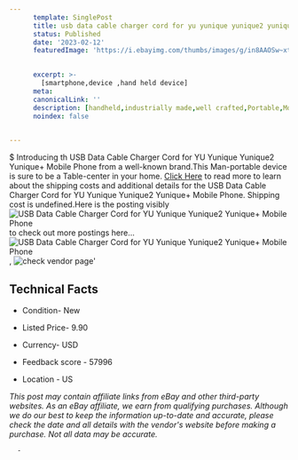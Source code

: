 ```yaml
---
      template: SinglePost
      title: usb data cable charger cord for yu yunique yunique2 yunique mobile phone
      status: Published
      date: '2023-02-12'
      featuredImage: 'https://i.ebayimg.com/thumbs/images/g/in8AAOSw~xtcHc7n/s-l225.jpg'
       

      excerpt: >-
        [smartphone,device ,hand held device]
      meta:
      canonicalLink: ''
      description: [handheld,industrially made,well crafted,Portable,Mobile,Compact,Convenient,Lightweight,Maneuverable,Man-portable,Miniature,Carriable,Hand-held,Light,Holdable,Transportable,Mobile device,Pocket-sized,On-the-go,Wireless,Cordless,Compact size,Convenient size, smartphone,device ,hand held device]
      noindex: false
      

---
```

$
      Introducing th USB Data Cable Charger Cord for YU Yunique Yunique2 Yunique+ Mobile Phone from a well-known brand.This Man-portable device  is sure to be a Table-center in your home. [Click Here](https://www.ebay.com/itm/303005306251?hash=item468c860d8b%3Ag%3Ain8AAOSw%7ExtcHc7n&amdata=enc%3AAQAHAAAA4Fa9hWRKjq%2FrKGeWN0xggwt78FCEIxvUF5PKu7odxhRhzVoTa6EcKz0MUPcWwTHSYPKjLSPyzye5%2Bz9MR%2F7PQ7GRtrz1GLu43nxOc6VD7YdcC7ghjJvzOo2LY27bylTzeRtsCYM5E1rW7zZOPqfJOaJeNK5YpJQ1ogZvUTpCe2SRcEETzUqY5sI%2BFStLDUGbYFCAOwdQiVD3K%2BpdSzLp4fu%2FHx6W0%2Fwx4KVPUrUo6zh1Qf0hlW%2Fl5xQc1f44d0876hHV%2FK8Q%2FK1aBE0Tuf5cvuSzZFiaDilaPS%2FATk5rlFeM&mkevt=1&mkcid=1&mkrid=711-53200-19255-0&campid=%253CePNCampaignId%253E&customid=%253CreferenceId%253E&toolid=10049) to read more to learn about the shipping costs and additional details for the USB Data Cable Charger Cord for YU Yunique Yunique2 Yunique+ Mobile Phone. Shipping cost is undefined.Here is the posting visibly ![USB Data Cable Charger Cord for YU Yunique Yunique2 Yunique+ Mobile Phone](https://i.ebayimg.com/thumbs/images/g/in8AAOSw~xtcHc7n/s-l225.jpg) to check out more postings here... ![USB Data Cable Charger Cord for YU Yunique Yunique2 Yunique+ Mobile Phone](https://i.ebayimg.com/images/g/in8AAOSw~xtcHc7n/s-l1600.jpg), ![check vendor page]()'

      

 ## Technical Facts 



     
      

 - Condition- New 


      

 - Listed Price- 9.90 


      

 - Currency- USD 


      

 - Feedback score - 57996 


      

 - Location - US 


      
      

 *_This post may contain affiliate links from eBay and other third-party websites. As an eBay affiliate, we earn from qualifying purchases. Although we do our best to keep the information up-to-date and accurate, please check the date and all details with the vendor's website before making a purchase. Not all data may be accurate._*




      -
